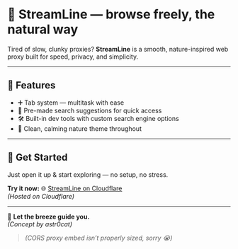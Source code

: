 # 🌿 **StreamLine — browse freely, the natural way**

Tired of slow, clunky proxies? **StreamLine** is a smooth, nature-inspired web proxy built for speed, privacy, and simplicity.

---

## 🔎 **Features**
- ➕ Tab system — multitask with ease  
- 🗽 Pre-made search suggestions for quick access  
- 🛠️ Built-in dev tools with custom search engine options  
- 🌳 Clean, calming nature theme throughout  

---

## 🚀 **Get Started**
Just open it up & start exploring — no setup, no stress.

**Try it now:** 🌐 [StreamLine on Cloudflare](https://streamlineapp.pages.dev)  
*(Hosted on Cloudflare)*

---

💨 **Let the breeze guide you.**  
*(Concept by astr0cat)*

> _(CORS proxy embed isn’t properly sized, sorry 😭)_
